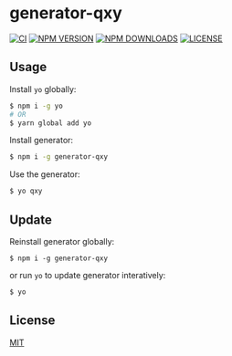 # generator-qxy

[![CI](https://github.com/qxy-fe/generator-qxy/workflows/CI/badge.svg)](https://github.com/qxy-fe/generator-qxy/actions)
[![NPM VERSION](https://img.shields.io/npm/v/generator-qxy.svg)](https://www.npmjs.com/package/generator-qxy)
[![NPM DOWNLOADS](https://img.shields.io/npm/dy/generator-qxy.svg)](https://www.npmjs.com/package/generator-qxy)
[![LICENSE](https://img.shields.io/github/license/qxy-fe/generator-qxy.svg)](https://github.com/qxy-fe/generator-qxy/blob/main/LICENSE)

## Usage

Install `yo` globally:

```sh
$ npm i -g yo
# OR
$ yarn global add yo
```

Install generator:

```sh
$ npm i -g generator-qxy
```

Use the generator:

```sh
$ yo qxy
```

## Update

Reinstall generator globally:

```
$ npm i -g generator-qxy
```

or run `yo` to update generator interatively:

```sh
$ yo
```

## License

[MIT](./LICENSE)
